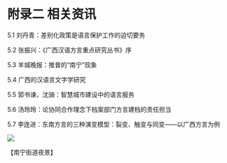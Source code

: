# 附录二 相关资讯

5.1 刘丹青：差别化政策是语言保护工作的迫切要务

5.2 张振兴：《广西汉语方言重点研究丛书》序

5.3 羊城晚报：推普的“南宁”现象

5.4 广西的汉语言文字学研究

5.5 郭书谏，沈骑：智慧城市建设中的语言服务

5.6 汤玲玲：论协同合作理念下档案部门方言建档的责任担当

5.7 李连进：东南方言的三种演变模型：裂变、触变与同变——以广西方言为例


<!--
![](https://wx1.sinaimg.cn/large/69144085ly1g8d4wrs685j21980p8u0x.jpg)
![](https://s2.ax1x.com/2019/10/29/Kgxxnx.jpg)
-->

![](https://cdn.jsdelivr.net/gh/leimaau/CDN@latest/data-store/nanningPic/hongjoeng.jpg)

【南宁街道夜景】